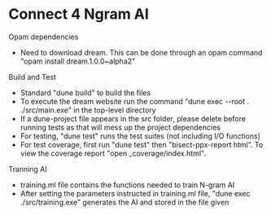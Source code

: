 # Connect 4 Ngram AI 
Opam dependencies
- Need to download dream. This can be done through an opam command "opam install dream.1.0.0~alpha2"

Build and Test
- Standard "dune build" to build the files
- To execute the dream website run the command "dune exec --root . ./src/main.exe" in the top-level directory
- If a dune-project file appears in the src folder, please delete before running tests as that will mess up the project dependencies
- For testing, "dune test" runs the test suites (not including I/O functions)
- For test coverage, first run "dune test" then "bisect-ppx-report html". To view the coverage report "open _coverage/index.html".

Tranning AI
- training.ml file contains the functions needed to train N-gram AI
- After setting the parameters instructed in training.ml file, "dune exec ./src/training.exe" generates the AI and stored in the file given
